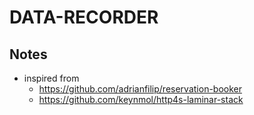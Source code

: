 # DATA-RECORDER

## Notes

- inspired from
  - https://github.com/adrianfilip/reservation-booker
  - https://github.com/keynmol/http4s-laminar-stack
